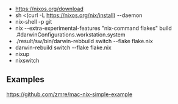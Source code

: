 - https://nixos.org/download
- sh <(curl -L https://nixos.org/nix/install) --daemon
- nix-shell -p git
- nix --extra-experimental-features "nix-command flakes" build .#darwinConfigurations.workstation.system
- ./result/sw/bin/darwin-rebbuild switch --flake flake.nix
- darwin-rebuild switch --flake flake.nix
- nixup
- nixswitch


## Examples
https://github.com/zmre/mac-nix-simple-example
